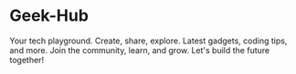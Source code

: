 # Geek-Hub
Your tech playground. Create, share, explore. Latest gadgets, coding tips, and more. Join the community, learn, and grow. Let's build the future together! 
